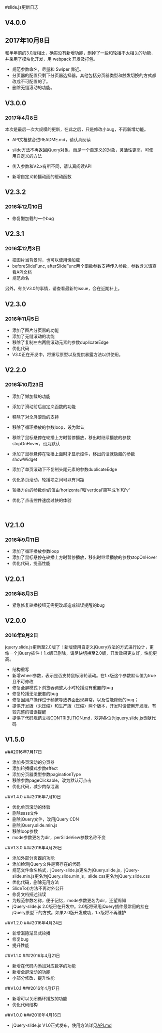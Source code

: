 #slide.js更新日志

## V4.0.0

## 2017年10月8日

和半年前的3.0版相比，确实没有新增功能，删掉了一些和轮播不太相关的功能，并采用了模块化开发，用 webpack 开发及打包。

* 规范参数命名，尽量和 Swiper 靠近。
* 分页器的配置只剩下分页器选择器，其他包括分页器类型和触发切换的方式都改成不可配置的了。
* 删除无缝滚动的功能。

## V3.0.0

### 2017年4月8日

本次是最后一次大规模的更新，在此之后，只是修改小bug，不再新增功能。

* API文档整合进README.md，请认真阅读


* slide方法不再返回jQuery对象，而是一个自定义的对象，灵活性更高，可使用自定义的方法
* 传入参数和V2.x有所不同，请认真阅读API
* 新增自定义轮播动画的缓动函数

## V2.3.2

### 2016年12月10日

* 修复懒加载的一个bug

## V2.3.1

### 2016年12月3日

* 把图片当背景时，也可以使用懒加载
* beforeSlideFunc, afterSlideFunc两个函数参数支持传入参数，参数含义请查看API文档
* 规范命名

另外，有关V3.0的事情，请查看最新的issue，会在近期补上。

## V2.3.0

### 2016年11月5日

* 添加了图片分页器的功能
* 添加了无缝滚动的功能
* 移除了复制左右两侧滚动元素的参数duplicateEdge
* 优化代码
* V3.0正在开发中，将重写原型以及提供暴露方法以供使用。



## V2.2.0

### 2016年10月23日

* 添加了懒加载的功能

* 添加了滑动前后自定义函数的功能

* 移除了对全屏滚动的支持

* 移除了循环播放的参数loop，设为默认

* 移除了鼠标悬停在轮播上方时暂停播放，移出时继续播放的参数stopOnHover，设为默认

* 添加了鼠标悬停在轮播上面时才显示控件，移出的话就隐藏的参数showWidget

* 添加了单页滚动下不复制头尾元素的参数duplicateEdge

* 优化多页滚动，轮播项之间可以有间距

* 轮播方向的参数dir的值由‘horizontal’和‘vertical’简写成'h'和'v'

* 优化了点击控件速度过快的体验

  ​

## V2.1.0

### 2016年9月11日

* 添加了循环播放参数loop
* 添加了鼠标悬停在轮播上方时暂停播放，移出时继续播放的参数stopOnHover
* 优化代码，提高性能

## V2.0.1

### 2016年8月3日

- 紧急修复轮播按钮无需更改却造成错误提醒的bug

## V2.0.0

### 2016年8月2日

jquery.slide.js更新至2.0版了！新版使用自定义jQuery方法的方式进行设计，更像一个jQuery插件！1.x版已删除，请尽快切换至2.0版，开发效果更友好，性能更高。

- 结构重写
- 新增wheel参数，表示是否支持鼠标滚轮滚动。在1.x版这个参数默认值为true且不可修改
- 修复全屏模式下浏览器调整大小时轮播没有重置的bug
- 修复轮播无法嵌套的bug
- 修复因用户操作过于频繁导致界面出现异常，以及性能降低的bug；
- 提供开发版（未压缩）和生产版（压缩）两个版本，开发时请使用开发版，有较完整的错误提醒
- 提供了代码规范文档[CONTRIBUTION.md](https://github.com/linzb93/slide/blob/master/doc/CONTRIBUTION.md)，欢迎各位为jquery.slide.js贡献代码

## V1.5.0

###2016年7月17日
- 添加多页滚动的分页器
- 添加轮播模式参数effect
- 添加分页器类型参数paginationType
- 移除参数pageClickable，改为默认可点击
- 优化代码，减少内存泄漏

##V1.4.0
###2016年7月10日
- 优化单页滚动的体验
- 删除sass文件
- 删除jQuery文件，改用jQuery CDN
- 删除jQuery.slide.min.js
- 移除loop参数
- mode参数更名为dir，perSlideView参数名称不变

##V1.3.0
###2016年4月26日
- 添加外部分页器的功能
- 添加检测jQuery文件是否存在的代码
- 规范文件命名格式，jQuery-slide.js更名为jQuery.slide.js，jQuery-slide.min.js更名为jQuery.slide.min.js，slide.css更名为jQuery.slide.css
- 优化代码，删除无用方法
- SlideTo()方法不再对外公开
- 修复文档描述错误
- 为规范参数名称，便于记忆，mode参数更名为dir，还望周知
- jQuery-slide.js 2.0版已在开发中。2.0版将采用jQuery插件最常用的挂在jQuery原型下的方式。如果2.0版开发成功，1.x版将不再维护

##V1.2.0
###2016年4月24日
- 新增渐隐渐显式轮播
- 修复bug
- 提升性能

##V1.1.0
###2016年4月21日
- 新增在代码内添加对应数字的功能
- 新增全屏滚动的功能
- 小部分修改，提升性能

##V1.0.1
###2016年4月17日
- 新增可以关闭循环播放的功能
- 优化代码结构

##V1.0.0
###2016年4月16日
- jQuery-slide.js V1.0正式发布，使用方法详见[API.md](https://github.com/linzb93/slide/blob/master/API.md)